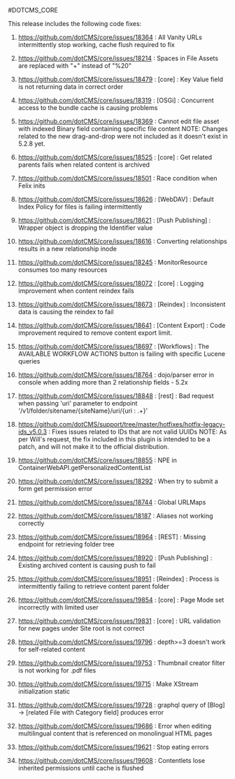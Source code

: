 #DOTCMS_CORE


This release includes the following code fixes:

1. https://github.com/dotCMS/core/issues/18364 : All Vanity URLs intermittently stop working, cache flush required to fix

2. https://github.com/dotCMS/core/issues/18214 : Spaces in File Assets are replaced with "+" instead of "%20"

3. https://github.com/dotCMS/core/issues/18479 : [core] : Key Value field is not returning data in correct order

4. https://github.com/dotCMS/core/issues/18319 : [OSGi] : Concurrent access to the bundle cache is causing problems

5. https://github.com/dotCMS/core/issues/18369 : Cannot edit file asset with indexed Binary field containing specific file content
   NOTE: Changes related to the new drag-and-drop were not included as it doesn't exist in 5.2.8 yet.

6. https://github.com/dotCMS/core/issues/18525 : [core] : Get related parents fails when related content is archived

7. https://github.com/dotCMS/core/issues/18501 : Race condition when Felix inits

8. https://github.com/dotCMS/core/issues/18626 : [WebDAV] : Default Index Policy for files is failing intermittently

9. https://github.com/dotCMS/core/issues/18621 : [Push Publishing] : Wrapper object is dropping the Identifier value

10. https://github.com/dotCMS/core/issues/18616 : Converting relationships results in a new relationship inode

11. https://github.com/dotCMS/core/issues/18245 : MonitorResource consumes too many resources

12. https://github.com/dotCMS/core/issues/18072 : [core] : Logging improvement when content reindex fails

13. https://github.com/dotCMS/core/issues/18673 : [Reindex] : Inconsistent data is causing the reindex to fail

14. https://github.com/dotCMS/core/issues/18641 : [Content Export] : Code improvement required to remove content export limit.

15. https://github.com/dotCMS/core/issues/18697 : [Workflows] : The AVAILABLE WORKFLOW ACTIONS button is failing with specific Lucene queries

16. https://github.com/dotCMS/core/issues/18764 : dojo/parser error in console when adding more than 2 relationship fields - 5.2x

17. https://github.com/dotCMS/core/issues/18848 : [rest] : Bad request when passing 'uri' parameter to endpoint '/v1/folder/sitename/{siteName}/uri/{uri : .+}'

18. https://github.com/dotCMS/support/tree/master/hotfixes/hotfix-legacy-ids_v5.0.3 : Fixes issues related to IDs that are not valid UUIDs
    NOTE: As per Will's request, the fix included in this plugin is intended to be a patch, and will not make it to the official distribution.

19. https://github.com/dotCMS/core/issues/18855 : NPE in ContainerWebAPI.getPersonalizedContentList

20. https://github.com/dotCMS/core/issues/18292 : When try to submit a form get permission error

21. https://github.com/dotCMS/core/issues/18744 : Global URLMaps

22. https://github.com/dotCMS/core/issues/18187 : Aliases not working correctly

23. https://github.com/dotCMS/core/issues/18964 : [REST] : Missing endpoint for retrieving folder tree 

24. https://github.com/dotCMS/core/issues/18920 : [Push Publishing] : Existing archived content is causing push to fail

25. https://github.com/dotCMS/core/issues/18951 : [Reindex] : Process is intermittently failing to retrieve content parent folder

26. https://github.com/dotCMS/core/issues/19854 : [core] : Page Mode set incorrectly with limited user

27. https://github.com/dotCMS/core/issues/19831 : [core] : URL validation for new pages under Site root is not correct

28. https://github.com/dotCMS/core/issues/19796 : depth>=3 doesn't work for self-related content

29. https://github.com/dotCMS/core/issues/19753 : Thumbnail creator filter is not working for .pdf files

30. https://github.com/dotCMS/core/issues/19715 : Make XStream initialization static

31. https://github.com/dotCMS/core/issues/19728	: graphql query of [Blog] -> [related File with Category field] produces error

32. https://github.com/dotCMS/core/issues/19686 : Error when editing multilingual content that is referenced on monolingual HTML pages

33. https://github.com/dotCMS/core/issues/19621	: Stop eating errors

34. https://github.com/dotCMS/core/issues/19608 : Contentlets lose inherited permissions until cache is flushed